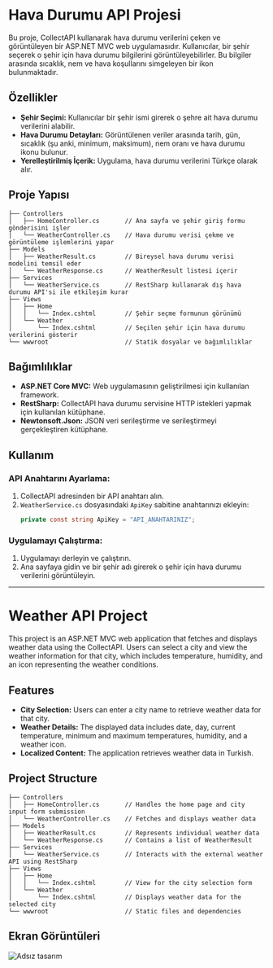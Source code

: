 # Hava Durumu API Projesi

Bu proje, CollectAPI kullanarak hava durumu verilerini çeken ve görüntüleyen bir ASP.NET MVC web uygulamasıdır. Kullanıcılar, bir şehir seçerek o şehir için hava durumu bilgilerini görüntüleyebilirler. Bu bilgiler arasında sıcaklık, nem ve hava koşullarını simgeleyen bir ikon bulunmaktadır.

## Özellikler

- **Şehir Seçimi:** Kullanıcılar bir şehir ismi girerek o şehre ait hava durumu verilerini alabilir.
- **Hava Durumu Detayları:** Görüntülenen veriler arasında tarih, gün, sıcaklık (şu anki, minimum, maksimum), nem oranı ve hava durumu ikonu bulunur.
- **Yerelleştirilmiş İçerik:** Uygulama, hava durumu verilerini Türkçe olarak alır.

## Proje Yapısı

```plaintext
├── Controllers
│   ├── HomeController.cs       // Ana sayfa ve şehir giriş formu gönderisini işler
│   └── WeatherController.cs    // Hava durumu verisi çekme ve görüntüleme işlemlerini yapar
├── Models
│   ├── WeatherResult.cs        // Bireysel hava durumu verisi modelini temsil eder
│   └── WeatherResponse.cs      // WeatherResult listesi içerir
├── Services
│   └── WeatherService.cs       // RestSharp kullanarak dış hava durumu API'si ile etkileşim kurar
├── Views
│   ├── Home
│   │   └── Index.cshtml        // Şehir seçme formunun görünümü
│   └── Weather
│       └── Index.cshtml        // Seçilen şehir için hava durumu verilerini gösterir
└── wwwroot                     // Statik dosyalar ve bağımlılıklar
```
## Bağımlılıklar

- **ASP.NET Core MVC:** Web uygulamasının geliştirilmesi için kullanılan framework.
- **RestSharp:** CollectAPI hava durumu servisine HTTP istekleri yapmak için kullanılan kütüphane.
- **Newtonsoft.Json:** JSON veri serileştirme ve serileştirmeyi gerçekleştiren kütüphane.

## Kullanım

### API Anahtarını Ayarlama:

1. CollectAPI adresinden bir API anahtarı alın.
2. `WeatherService.cs` dosyasındaki `ApiKey` sabitine anahtarınızı ekleyin:
   ```csharp
   private const string ApiKey = "API_ANAHTARINIZ";
   ```

### Uygulamayı Çalıştırma:

1. Uygulamayı derleyin ve çalıştırın.
2. Ana sayfaya gidin ve bir şehir adı girerek o şehir için hava durumu verilerini görüntüleyin.

---
# Weather API Project

This project is an ASP.NET MVC web application that fetches and displays weather data using the CollectAPI. Users can select a city and view the weather information for that city, which includes temperature, humidity, and an icon representing the weather conditions.

## Features

- **City Selection:** Users can enter a city name to retrieve weather data for that city.
- **Weather Details:** The displayed data includes date, day, current temperature, minimum and maximum temperatures, humidity, and a weather icon.
- **Localized Content:** The application retrieves weather data in Turkish.

## Project Structure

```plaintext
├── Controllers
│   ├── HomeController.cs       // Handles the home page and city input form submission
│   └── WeatherController.cs    // Fetches and displays weather data
├── Models
│   ├── WeatherResult.cs        // Represents individual weather data
│   └── WeatherResponse.cs      // Contains a list of WeatherResult
├── Services
│   └── WeatherService.cs       // Interacts with the external weather API using RestSharp
├── Views
│   ├── Home
│   │   └── Index.cshtml        // View for the city selection form
│   └── Weather
│       └── Index.cshtml        // Displays weather data for the selected city
└── wwwroot                     // Static files and dependencies
```









## Ekran Görüntüleri


![Adsız tasarım](https://github.com/user-attachments/assets/88cd6b55-4213-4753-b901-ceba1af0c0c9)
